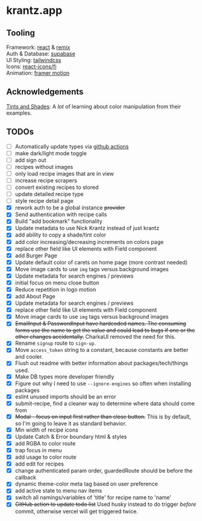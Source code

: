 # krantz.app

## Tooling

Framework: [react](https://reactjs.org/) & [remix](https://remix.run)  
Auth & Database: [supabase](https://supabase.com/)  
UI Styling: [tailwindcss](https://tailwindcss.com/)  
Icons: [react-icons/fi](https://react-icons.github.io/react-icons/icons?name=fi)  
Animation: [framer motion](https://www.framer.com/motion/)  

## Acknowledgements

[Tints and Shades](https://github.com/edelstone/tints-and-shades/): A _lot_ of learning about color manipulation from their examples.

## TODOs

- [ ] Automatically update types via [github actions](https://supabase.com/docs/reference/javascript/generating-types)
- [ ] make dark/light mode toggle
- [ ] add sign out
- [ ] recipes without images
- [ ] only load recipe images that are in view
- [ ] increase recipe scrapers
- [ ] convert existing recipes to stored
- [ ] update detailed recipe type
- [ ] style recipe detail page
- [x] rework auth to be a global instance ~~provider~~
- [x] Send authentication with recipe calls
- [x] Build "add bookmark" functionality
- [x] Update metadata to use Nick Krantz instead of just krantz
- [x] add ability to copy a shade/tint color
- [x] add color increasing/decreasing increments on colors page
- [x] replace other field like UI elements with Field component
- [x] add Burger Page
- [x] Update default color of carets on home page (more contrast needed)
- [x] Move image cards to use `img` tags versus background images
- [x] Update metadata for search engines / previews
- [x] initial focus on menu close button
- [x] Reduce repetition in logo motion
- [x] add About Page
- [x] Update metadata for search engines / previews
- [x] replace other field like UI elements with Field component
- [x] Move image cards to use `img` tags versus background images
- [x] ~~EmailInput & PasswordInput have hardcoded names. The consuming forms use the name to get the value and could lead to bugs if one or the other changes accidentally.~~ CharkaUI removed the need for this.
- [x] Rename `signup` route to `sign-up`.
- [x] Move `access_token` string to a constant, because constants are better and cooler.
- [x] Flush out readme with better information about packages/tech/things used.
- [x] Make DB types more developer friendly
- [x] Figure out why I need to use `--ignore-engines` so often when installing packages
- [x] eslint unused imports should be an error
- [x] submit-recipe, find a cleaner way to determine where data should come from
- [x] ~~Modal - focus on input first rather than close button.~~ This is by default, so I'm going to leave it as standard behavior.
- [x] Min width of recipe icons
- [x] Update Catch & Error boundary html & styles
- [x] add RGBA to color route
- [x] trap focus in menu
- [x] add usage to color route
- [x] add edit for recipes
- [x] change authenticated param order, guardedRoute should be before the callback 
- [x] dynamic theme-color meta tag based on user preference
- [x] add active state to menu nav items
- [x] switch all namings/variables of 'title' for recipe name to 'name'
- [x] ~~GitHub action to update todo list~~ Used husky instead to do trigger _before_ commit, otherwise vercel will get triggered twice.
